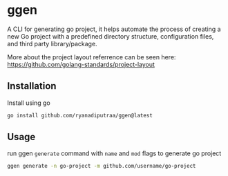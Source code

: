 # ggen
A CLI for generating go project, it helps automate the process of creating a new Go project with a predefined directory structure, configuration files, and third party library/package.


More about the project layout referrence can be seen here:
https://github.com/golang-standards/project-layout


## Installation

Install using go
```bash
go install github.com/ryanadiputraa/ggen@latest
```

## Usage
run ggen `generate` command with `name` and `mod` flags to generate go project
```bash
ggen generate -n go-project -m github.com/username/go-project
```

